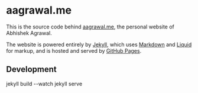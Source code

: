 # aagrawal.me

This is the source code behind [aagrawal.me][], the personal website of Abhishek Agrawal.

[aagrawal.me]: http://aagrawal.me

The website is powered entirely by [Jekyll][], which uses [Markdown][] and
[Liquid][] for markup, and is hosted and served by [GitHub Pages][].

[Jekyll]: http://jekyllrb.com/
[Markdown]: http://daringfireball.net/projects/markdown/
[Liquid]: http://www.liquidmarkup.org/
[GitHub Pages]: http://pages.github.com/

## Development

jekyll build --watch
jekyll serve